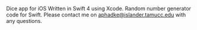 Dice app for iOS
Written in Swift 4 using Xcode.
Random number generator code for Swift.
Please contact me on aphadke@islander.tamucc.edu with any questions.
